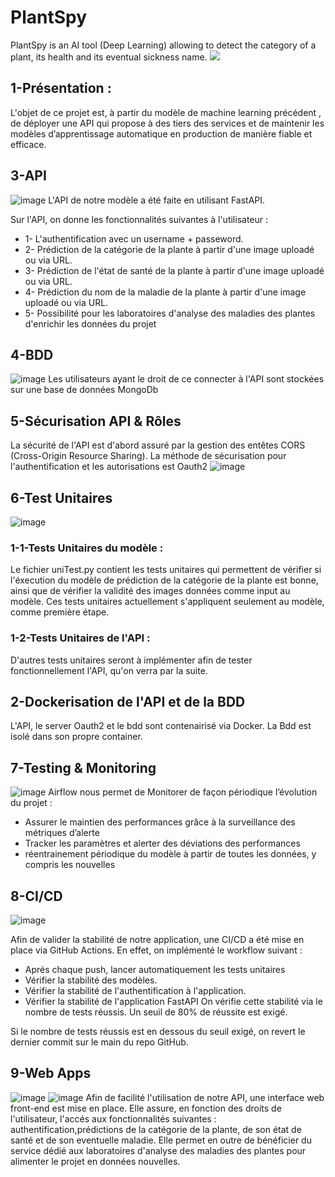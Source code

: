 # PlantSpy
PlantSpy is an AI tool (Deep Learning) allowing to detect the category of a plant, its health and its eventual sickness name.
<img src="https://i.imgur.com/vJJDnbv.png"/>

## 1-Présentation :

L'objet de ce projet est, à partir du modèle de machine learning précédent , de déployer une API qui propose à des tiers des services et de maintenir les modèles d’apprentissage automatique en production de manière fiable et efficace.

## 3-API
![image](https://user-images.githubusercontent.com/83654862/229580127-42a99964-4721-49e0-9c04-46802b78365a.png)
L'API de notre modèle a été faite en utilisant FastAPI.

Sur l'API, on donne les fonctionnalités suivantes à l'utilisateur : 
- 1- L'authentification avec un username + passeword. 
- 2- Prédiction de la catégorie de la plante à partir d'une image uploadé ou via URL. 
- 3- Prédiction de l'état de santé de la plante à partir d'une image uploadé ou via URL. 
- 4- Prédiction du nom de la maladie de la plante à partir d'une image uploadé ou via URL.
- 5- Possibilité pour les laboratoires d'analyse des maladies des plantes d'enrichir les données du projet

## 4-BDD
![image](https://user-images.githubusercontent.com/83654862/229581122-d0a0ebac-f3c0-4444-9dcd-7d3960685348.png)
Les utilisateurs ayant le droit de ce connecter à l'API sont stockées sur une base de données MongoDb

## 5-Sécurisation API & Rôles
La sécurité de l'API est d'abord assuré par la gestion des entêtes CORS (Cross-Origin Resource Sharing). La méthode de sécurisation pour l'authentification et les autorisations est Oauth2
![image](https://user-images.githubusercontent.com/83654862/229582928-ace83cf9-c8a5-4248-bd80-e3c25aec85f8.png)


## 6-Test Unitaires
![image](https://user-images.githubusercontent.com/55795871/229561394-c865cc90-1fec-4bb6-a99b-4ff5700d6d82.png)
### 1-1-Tests Unitaires du modèle :
Le fichier uniTest.py contient les tests unitaires qui permettent de vérifier si l'éxecution du modèle de prédiction de la catégorie de la plante est bonne, ainsi que de vérifier la validité des images données comme input au modèle. 
Ces tests unitaires actuellement s'appliquent seulement au modèle, comme première étape.

### 1-2-Tests Unitaires de l'API :
D'autres tests unitaires seront à implémenter afin de tester fonctionnellement l'API, qu'on verra par la suite.

## 2-Dockerisation de l'API et de la BDD
L'API, le server Oauth2 et le bdd sont contenairisé via Docker. La Bdd est isolé dans son propre container.

## 7-Testing & Monitoring
![image](https://user-images.githubusercontent.com/83654862/229588903-be262eb8-28ca-417f-a973-b58868c65d69.png)
Airflow nous permet de Monitorer de façon périodique l’évolution du projet :
- Assurer le maintien des performances grâce à la surveillance des métriques d’alerte
- Tracker les paramètres et alerter des déviations des performances
- réentrainement périodique du modèle à partir de toutes les données, y compris les nouvelles


## 8-CI/CD
![image](https://user-images.githubusercontent.com/55795871/229562323-a1fa782c-eb96-4ec9-8fa6-a80aec23f4e2.png)

Afin de valider la stabilité de notre application, une CI/CD a été mise en place via GitHub Actions. 
En effet, on implémenté le workflow suivant :
- Aprés chaque push, lancer automatiquement les tests unitaires
- Vérifier la stabilité des modèles.
- Vérifier la stabilité de l'authentification à l'application.
- Vérifier la stabilité de l'application FastAPI
On vérifie cette stabilité via le nombre de tests réussis. Un seuil de 80% de réussite est exigé.

Si le nombre de tests réussis est en dessous du seuil exigé, on revert le dernier commit sur le main du repo GitHub.


## 9-Web Apps
![image](https://user-images.githubusercontent.com/55795871/229562421-7c00fdda-4f8a-4d82-9899-9cca19bc110e.png)
![image](https://user-images.githubusercontent.com/55795871/229562489-0ac0545a-dcf4-47da-ad60-66966f35da89.png)
Afin de facilité l'utilisation de notre API, une interface web front-end est mise en place. 
Elle assure, en fonction des droits de l'utilisateur, l'accés aux fonctionnalités suivantes : authentification,prédictions de la catégorie de la plante, de son état de santé et de son eventuelle maladie. Elle permet en outre de bénéficier du service dédié aux laboratoires d'analyse des maladies des plantes pour alimenter le projet en données nouvelles.


